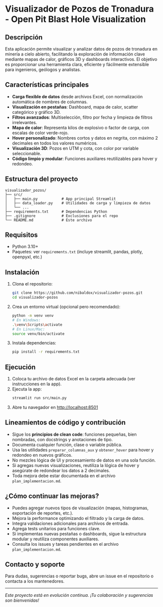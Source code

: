 # Visualizador de Pozos de Tronadura - Open Pit Blast Hole Visualization

## Descripción
Esta aplicación permite visualizar y analizar datos de pozos de tronadura en minería a cielo abierto, facilitando la exploración de información clave mediante mapas de calor, gráficos 3D y dashboards interactivos. El objetivo es proporcionar una herramienta clara, eficiente y fácilmente extensible para ingenieros, geólogos y analistas.

## Características principales
- **Carga flexible de datos** desde archivos Excel, con normalización automática de nombres de columnas.
- **Visualización en pestañas**: Dashboard, mapa de calor, scatter categórico y gráfico 3D.
- **Filtros avanzados**: Multiselección, filtro por fecha y limpieza de filtros irrelevantes.
- **Mapa de calor**: Representa kilos de explosivo o factor de carga, con escalas de color verde-rojo.
- **Hover personalizado**: Nombres cortos y datos en negrita, con máximo 2 decimales en todos los valores numéricos.
- **Visualización 3D**: Pozos en UTM y cota, con color por variable seleccionable.
- **Código limpio y modular**: Funciones auxiliares reutilizables para hover y redondeo.

## Estructura del proyecto
```
visualizador_pozos/
├── src/
│   ├── main.py           # App principal Streamlit
│   ├── data_loader.py    # Utilidades de carga y limpieza de datos
│   └── ...
├── requirements.txt      # Dependencias Python
├── .gitignore            # Exclusiones para el repo
└── README.md             # Este archivo
```

## Requisitos
- Python 3.10+
- Paquetes: ver `requirements.txt` (incluye streamlit, pandas, plotly, openpyxl, etc.)

## Instalación
1. Clona el repositorio:
   ```bash
   git clone https://github.com/nibaldox/visualizador-pozos.git
   cd visualizador-pozos
   ```
2. Crea un entorno virtual (opcional pero recomendado):
   ```bash
   python -m venv venv
   # En Windows:
   .\venv\Scripts\activate
   # En Linux/Mac:
   source venv/bin/activate
   ```
3. Instala dependencias:
   ```bash
   pip install -r requirements.txt
   ```

## Ejecución
1. Coloca tu archivo de datos Excel en la carpeta adecuada (ver instrucciones en la app).
2. Ejecuta la app:
   ```bash
   streamlit run src/main.py
   ```
3. Abre tu navegador en [http://localhost:8501](http://localhost:8501)

## Lineamientos de código y contribución
- Sigue los **principios de clean code**: funciones pequeñas, bien nombradas, con docstrings y anotaciones de tipo.
- Documenta cualquier función, clase o variable pública.
- Usa las utilidades `preparar_columnas_aux` y `obtener_hover` para hover y redondeo en nuevos gráficos.
- No mezcles lógica de UI y procesamiento de datos en una sola función.
- Si agregas nuevas visualizaciones, reutiliza la lógica de hover y asegúrate de redondear los datos a 2 decimales.
- Toda mejora debe estar documentada en el archivo `plan_implementacion.md`.

## ¿Cómo continuar las mejoras?
- Puedes agregar nuevos tipos de visualización (mapas, histogramas, exportación de reportes, etc.).
- Mejora la performance optimizando el filtrado y la carga de datos.
- Integra validaciones adicionales para archivos de entrada.
- Agrega tests unitarios para funciones clave.
- Si implementas nuevas pestañas o dashboards, sigue la estructura modular y reutiliza componentes auxiliares.
- Consulta los issues y tareas pendientes en el archivo `plan_implementacion.md`.

## Contacto y soporte
Para dudas, sugerencias o reportar bugs, abre un issue en el repositorio o contacta a los mantenedores.

---

*Este proyecto está en evolución continua. ¡Tu colaboración y sugerencias son bienvenidas!*
